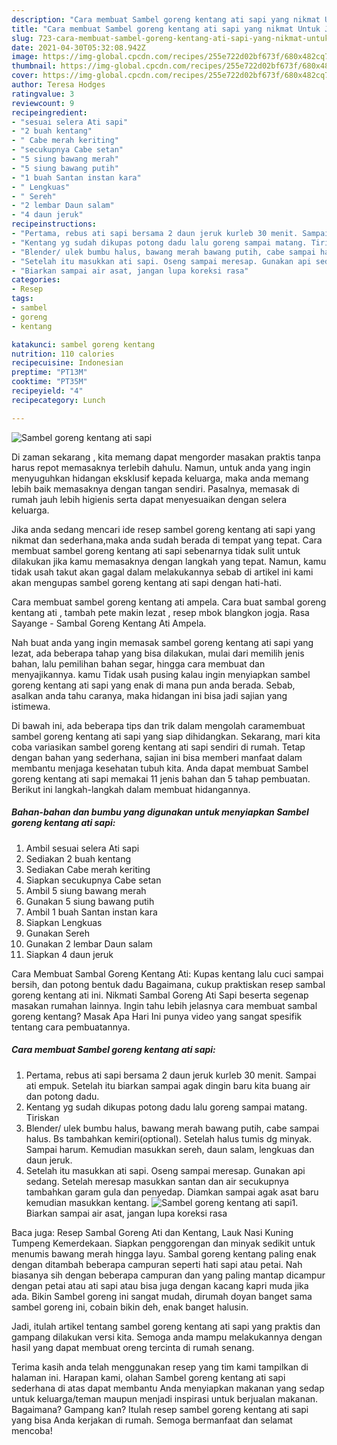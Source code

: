 ```yaml
---
description: "Cara membuat Sambel goreng kentang ati sapi yang nikmat Untuk Jualan"
title: "Cara membuat Sambel goreng kentang ati sapi yang nikmat Untuk Jualan"
slug: 723-cara-membuat-sambel-goreng-kentang-ati-sapi-yang-nikmat-untuk-jualan
date: 2021-04-30T05:32:08.942Z
image: https://img-global.cpcdn.com/recipes/255e722d02bf673f/680x482cq70/sambel-goreng-kentang-ati-sapi-foto-resep-utama.jpg
thumbnail: https://img-global.cpcdn.com/recipes/255e722d02bf673f/680x482cq70/sambel-goreng-kentang-ati-sapi-foto-resep-utama.jpg
cover: https://img-global.cpcdn.com/recipes/255e722d02bf673f/680x482cq70/sambel-goreng-kentang-ati-sapi-foto-resep-utama.jpg
author: Teresa Hodges
ratingvalue: 3
reviewcount: 9
recipeingredient:
- "sesuai selera Ati sapi"
- "2 buah kentang"
- " Cabe merah keriting"
- "secukupnya Cabe setan"
- "5 siung bawang merah"
- "5 siung bawang putih"
- "1 buah Santan instan kara"
- " Lengkuas"
- " Sereh"
- "2 lembar Daun salam"
- "4 daun jeruk"
recipeinstructions:
- "Pertama, rebus ati sapi bersama 2 daun jeruk kurleb 30 menit. Sampai ati empuk. Setelah itu biarkan sampai agak dingin baru kita buang air dan potong dadu."
- "Kentang yg sudah dikupas potong dadu lalu goreng sampai matang. Tiriskan"
- "Blender/ ulek bumbu halus, bawang merah bawang putih, cabe sampai halus. Bs tambahkan kemiri(optional). Setelah halus tumis dg minyak. Sampai harum. Kemudian masukkan sereh, daun salam, lengkuas dan daun jeruk."
- "Setelah itu masukkan ati sapi. Oseng sampai meresap. Gunakan api sedang. Setelah meresap masukkan santan dan air secukupnya tambahkan garam gula dan penyedap. Diamkan sampai agak asat baru kemudian masukkan kentang."
- "Biarkan sampai air asat, jangan lupa koreksi rasa"
categories:
- Resep
tags:
- sambel
- goreng
- kentang

katakunci: sambel goreng kentang 
nutrition: 110 calories
recipecuisine: Indonesian
preptime: "PT13M"
cooktime: "PT35M"
recipeyield: "4"
recipecategory: Lunch

---
```



![Sambel goreng kentang ati sapi](https://img-global.cpcdn.com/recipes/255e722d02bf673f/680x482cq70/sambel-goreng-kentang-ati-sapi-foto-resep-utama.jpg)

Di zaman  sekarang , kita memang dapat mengorder masakan praktis tanpa harus repot memasaknya terlebih dahulu. Namun, untuk anda yang ingin menyuguhkan hidangan eksklusif kepada keluarga, maka anda memang lebih baik memasaknya dengan tangan sendiri. Pasalnya, memasak di rumah jauh lebih higienis serta dapat menyesuaikan dengan selera keluarga.

Jika anda sedang mencari ide resep sambel goreng kentang ati sapi yang nikmat dan sederhana,maka anda sudah berada di tempat yang tepat. Cara membuat sambel goreng kentang ati sapi  sebenarnya tidak sulit untuk dilakukan jika kamu memasaknya dengan langkah yang tepat. Namun, kamu tidak usah takut akan gagal dalam melakukannya 
sebab di artikel ini kami akan mengupas sambel goreng kentang ati sapi dengan hati-hati.  

Cara membuat sambel goreng kentang ati ampela. Cara buat sambal goreng kentang ati , tambah pete makin lezat , resep mbok blangkon jogja. Rasa Sayange - Sambal Goreng Kentang Ati Ampela.

Nah buat anda yang ingin memasak sambel goreng kentang ati sapi yang lezat, ada beberapa tahap yang bisa dilakukan, mulai dari memilih jenis bahan, lalu pemilihan bahan segar, hingga cara membuat dan menyajikannya. kamu Tidak usah pusing kalau ingin menyiapkan sambel goreng kentang ati sapi yang enak di mana pun anda berada. Sebab, asalkan anda  tahu caranya, maka hidangan ini bisa jadi sajian yang istimewa.

Di bawah ini, ada beberapa tips dan trik dalam mengolah caramembuat sambel goreng kentang ati sapi yang siap dihidangkan. Sekarang, mari kita coba variasikan sambel goreng kentang ati sapi sendiri di rumah. Tetap dengan bahan yang sederhana, sajian ini bisa memberi manfaat dalam membantu menjaga kesehatan tubuh kita. Anda dapat membuat Sambel goreng kentang ati sapi memakai 11 jenis bahan dan 5 tahap pembuatan. Berikut ini langkah-langkah dalam membuat hidangannya.

<!--inarticleads1-->

##### Bahan-bahan dan bumbu yang digunakan untuk menyiapkan Sambel goreng kentang ati sapi:

1. Ambil sesuai selera Ati sapi
1. Sediakan 2 buah kentang
1. Sediakan  Cabe merah keriting
1. Siapkan secukupnya Cabe setan
1. Ambil 5 siung bawang merah
1. Gunakan 5 siung bawang putih
1. Ambil 1 buah Santan instan kara
1. Siapkan  Lengkuas
1. Gunakan  Sereh
1. Gunakan 2 lembar Daun salam
1. Siapkan 4 daun jeruk


Cara Membuat Sambal Goreng Kentang Ati: Kupas kentang lalu cuci sampai bersih, dan potong bentuk dadu Bagaimana, cukup praktiskan resep sambal goreng kentang ati ini. Nikmati Sambal Goreng Ati Sapi beserta segenap masakan rumahan lainnya. Ingin tahu lebih jelasnya cara membuat sambal goreng kentang? Masak Apa Hari Ini punya video yang sangat spesifik tentang cara pembuatannya. 

<!--inarticleads2-->

##### Cara membuat Sambel goreng kentang ati sapi:

1. Pertama, rebus ati sapi bersama 2 daun jeruk kurleb 30 menit. Sampai ati empuk. Setelah itu biarkan sampai agak dingin baru kita buang air dan potong dadu.
1. Kentang yg sudah dikupas potong dadu lalu goreng sampai matang. Tiriskan
1. Blender/ ulek bumbu halus, bawang merah bawang putih, cabe sampai halus. Bs tambahkan kemiri(optional). Setelah halus tumis dg minyak. Sampai harum. Kemudian masukkan sereh, daun salam, lengkuas dan daun jeruk.
1. Setelah itu masukkan ati sapi. Oseng sampai meresap. Gunakan api sedang. Setelah meresap masukkan santan dan air secukupnya tambahkan garam gula dan penyedap. Diamkan sampai agak asat baru kemudian masukkan kentang.
<img src="//assets-global.cpcdn.com/assets/icons/button_play-2c75c40dde080a61004c1f40b05d8f140eaff45d7e9e6481dc71c63d2e7c4909.png" alt="Sambel goreng kentang ati sapi">1. Biarkan sampai air asat, jangan lupa koreksi rasa


Baca juga: Resep Sambal Goreng Ati dan Kentang, Lauk Nasi Kuning Tumpeng Kemerdekaan. Siapkan penggorengan dan minyak sedikit untuk menumis bawang merah hingga layu. Sambal goreng kentang paling enak dengan ditambah beberapa campuran seperti hati sapi atau petai. Nah biasanya sih dengan beberapa campuran dan yang paling mantap dicampur dengan petai atau ati sapi atau bisa juga dengan kacang kapri muda jika ada. Bikin Sambel goreng ini sangat mudah, dirumah doyan banget sama sambel goreng ini, cobain bikin deh, enak banget halusin. 

Jadi, itulah artikel tentang  sambel goreng kentang ati sapi  yang praktis dan gampang dilakukan versi kita. Semoga anda mampu melakukannya dengan hasil yang dapat membuat oreng tercinta di rumah senang. 

Terima kasih anda telah menggunakan resep yang tim kami tampilkan di halaman ini. Harapan kami, olahan  Sambel goreng kentang ati sapi sederhana di atas dapat membantu Anda menyiapkan makanan yang sedap untuk keluarga/teman maupun menjadi inspirasi untuk berjualan makanan. Bagaimana? Gampang kan? Itulah resep sambel goreng kentang ati sapi yang bisa Anda kerjakan di rumah. Semoga bermanfaat dan selamat mencoba!

